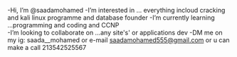 -Hi, I’m @saadamohamed
-I’m interested in ... everything incloud cracking and kali linux programme and database founder
-I’m currently learning ...programming and coding and CCNP  
-I’m looking to collaborate on ...any site's' or applications dev
-DM me on my ig: saada__mohamed or e-mail saadamohamed555@gmail.com or u can make a call 213542525567

<!---
saadamohamed/saadamohamed is a special  repository because its `README.md` (this file) appears on your GitHub profile.
You can click the Preview link to take a look at your changes.
--->
